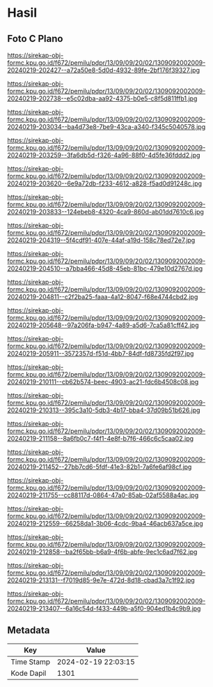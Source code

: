 # Hasil

## Foto C Plano

https://sirekap-obj-formc.kpu.go.id/f672/pemilu/pdpr/13/09/09/20/02/1309092002009-20240219-202427--a72a50e8-5d0d-4932-89fe-2bf176f39327.jpg

https://sirekap-obj-formc.kpu.go.id/f672/pemilu/pdpr/13/09/09/20/02/1309092002009-20240219-202738--e5c02dba-aa92-4375-b0e5-c8f5d811ffb1.jpg

https://sirekap-obj-formc.kpu.go.id/f672/pemilu/pdpr/13/09/09/20/02/1309092002009-20240219-203034--ba4d73e8-7be9-43ca-a340-f345c5040578.jpg

https://sirekap-obj-formc.kpu.go.id/f672/pemilu/pdpr/13/09/09/20/02/1309092002009-20240219-203259--3fa6db5d-f326-4a96-88f0-4d5fe36fddd2.jpg

https://sirekap-obj-formc.kpu.go.id/f672/pemilu/pdpr/13/09/09/20/02/1309092002009-20240219-203620--6e9a72db-f233-4612-a828-f5ad0d91248c.jpg

https://sirekap-obj-formc.kpu.go.id/f672/pemilu/pdpr/13/09/09/20/02/1309092002009-20240219-203833--124ebeb8-4320-4ca9-860d-ab01dd7610c6.jpg

https://sirekap-obj-formc.kpu.go.id/f672/pemilu/pdpr/13/09/09/20/02/1309092002009-20240219-204319--5f4cdf91-407e-44af-a19d-158c78ed72e7.jpg

https://sirekap-obj-formc.kpu.go.id/f672/pemilu/pdpr/13/09/09/20/02/1309092002009-20240219-204510--a7bba466-45d8-45eb-81bc-479e10d2767d.jpg

https://sirekap-obj-formc.kpu.go.id/f672/pemilu/pdpr/13/09/09/20/02/1309092002009-20240219-204811--c2f2ba25-faaa-4a12-8047-f68e4744cbd2.jpg

https://sirekap-obj-formc.kpu.go.id/f672/pemilu/pdpr/13/09/09/20/02/1309092002009-20240219-205648--97a206fa-b947-4a89-a5d6-7ca5a81cff42.jpg

https://sirekap-obj-formc.kpu.go.id/f672/pemilu/pdpr/13/09/09/20/02/1309092002009-20240219-205911--3572357d-f51d-4bb7-84df-fd8735fd2f97.jpg

https://sirekap-obj-formc.kpu.go.id/f672/pemilu/pdpr/13/09/09/20/02/1309092002009-20240219-210111--cb62b574-beec-4903-ac21-fdc6b4508c08.jpg

https://sirekap-obj-formc.kpu.go.id/f672/pemilu/pdpr/13/09/09/20/02/1309092002009-20240219-210313--395c3a10-5db3-4b17-bba4-37d09b51b626.jpg

https://sirekap-obj-formc.kpu.go.id/f672/pemilu/pdpr/13/09/09/20/02/1309092002009-20240219-211158--8a6fb0c7-f4f1-4e8f-b7f6-466c6c5caa02.jpg

https://sirekap-obj-formc.kpu.go.id/f672/pemilu/pdpr/13/09/09/20/02/1309092002009-20240219-211452--27bb7cd6-5fdf-41e3-82b1-7a6fe6af98cf.jpg

https://sirekap-obj-formc.kpu.go.id/f672/pemilu/pdpr/13/09/09/20/02/1309092002009-20240219-211755--cc88117d-0864-47a0-85ab-02af5588a4ac.jpg

https://sirekap-obj-formc.kpu.go.id/f672/pemilu/pdpr/13/09/09/20/02/1309092002009-20240219-212559--66258da1-3b06-4cdc-9ba4-46acb637a5ce.jpg

https://sirekap-obj-formc.kpu.go.id/f672/pemilu/pdpr/13/09/09/20/02/1309092002009-20240219-212858--ba2f65bb-b6a9-4f6b-abfe-9ec1c6ad7f62.jpg

https://sirekap-obj-formc.kpu.go.id/f672/pemilu/pdpr/13/09/09/20/02/1309092002009-20240219-213131--f7019d85-9e7e-472d-8d18-cbad3a7c1f92.jpg

https://sirekap-obj-formc.kpu.go.id/f672/pemilu/pdpr/13/09/09/20/02/1309092002009-20240219-213407--6a16c54d-f433-449b-a5f0-904ed1b4c9b9.jpg


## Metadata

| Key        | Value               |
| ---------- | ------------------- |
| Time Stamp | 2024-02-19 22:03:15 |
| Kode Dapil | 1301                |



